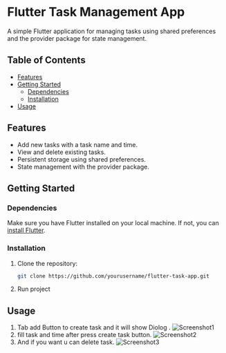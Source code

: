 # Flutter Task Management App

A simple Flutter application for managing tasks using shared preferences and the provider package for state management.

## Table of Contents

- [Features](#features)
- [Getting Started](#getting-started)
  - [Dependencies](#dependencies)
  - [Installation](#installation)
- [Usage](#usage)

## Features

- Add new tasks with a task name and time.
- View and delete existing tasks.
- Persistent storage using shared preferences.
- State management with the provider package.

## Getting Started

### Dependencies

Make sure you have Flutter installed on your local machine. If not, you can [install Flutter](https://flutter.dev/docs/get-started/install).

### Installation

1. Clone the repository:

   ```bash
   git clone https://github.com/yourusername/flutter-task-app.git
2. Run project


## Usage 
1. Tab add Button to create task and it will show Diolog .
![Screenshot1](https://github.com/Anas20055/Neobis_Flutter_Hello_Flutter/assets/114207447/35c0b2e9-720c-4cff-81eb-91dc29fe8d31)
2. fill task and time after press create task button.
![Screenshot2](https://github.com/Anas20055/Neobis_Flutter_Hello_Flutter/assets/114207447/30f18083-f546-4961-b522-cad10e235185)
3. And if you want u can delete task.
![Screenshot3](https://github.com/Anas20055/Neobis_Flutter_Hello_Flutter/assets/114207447/7c878786-1193-48fe-bff8-73e94463eef2)
